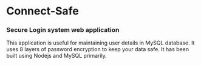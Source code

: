 # Connect-Safe
### Secure Login system web application 
This application is useful for maintaining user details in MySQL database. It uses 8 layers of password encryption to keep your data safe.
It has been built using Nodejs and MySQL primarily. 
